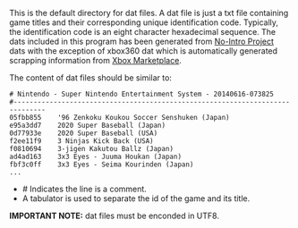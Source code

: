 This is the default directory for dat files. A dat file is just a txt file containing game titles and their
corresponding unique identification code. Typically, the identification code is an eight character hexadecimal sequence.
The dats included in this program has been generated from [No-Intro Project](http://no-intro.org/) dats with the
exception of xbox360 dat which is automatically generated scrapping information from
[Xbox Marketplace](http://marketplace.xbox.com).

The content of dat files should be similar to:

    # Nintendo - Super Nintendo Entertainment System - 20140616-073825
    #------------------------------------------------------------------------------
    05fbb855	'96 Zenkoku Koukou Soccer Senshuken (Japan)
    e95a3dd7	2020 Super Baseball (Japan)
    0d77933e	2020 Super Baseball (USA)
    f2ee11f9	3 Ninjas Kick Back (USA)
    f0810694	3-jigen Kakutou Ballz (Japan)
    ad4ad163	3x3 Eyes - Juuma Houkan (Japan)
    fbf3c0ff	3x3 Eyes - Seima Kourinden (Japan)
    ...
    
* \# Indicates the line is a comment.
* A tabulator is used to separate the id of the game and its title.

**IMPORTANT NOTE:** dat files must be enconded in UTF8.